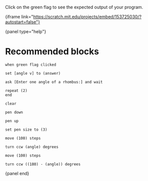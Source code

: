 Click on the green flag to see the expected output of your program.

{iframe link="https://scratch.mit.edu/projects/embed/153725030/?autostart=false"}

{panel type="help"}

# Recommended blocks

```scratch:split:random
when green flag clicked
```

```scratch:split:random
set [angle v] to (answer)

ask [Enter one angle of a rhombus:] and wait

repeat (2)
end
```

```scratch:split:random
clear

pen down

pen up

set pen size to (3)
```

```scratch:split:random
move (100) steps

turn ccw (angle) degrees

move (100) steps

turn ccw ((180) - (angle)) degrees
```

{panel end}
